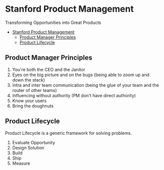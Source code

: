 # Stanford Product Management

Transforming Opportunities into Great Products

- [Stanford Product Management](#stanford-product-management)
  - [Product Manager Principles](#product-manager-principles)
  - [Product Lifecycle](#product-lifecycle)

## Product Manager Principles

1. You're both the CEO and the Janitor
1. Eyes on the big picture and on the bugs (being able to zoom up and down the stack)
1. Intra and inter team communication (being the glue of your team and the router of other teams)
1. Influencing without authority (PM don't have direct authority)
1. Know your users
1. Bring the doughnuts

## Product Lifecycle

Product Lifecycle is a generic framework for solving problems.

1. Evaluate Opportunity
2. Design Solution
3. Build
4. Ship
5. Measure
